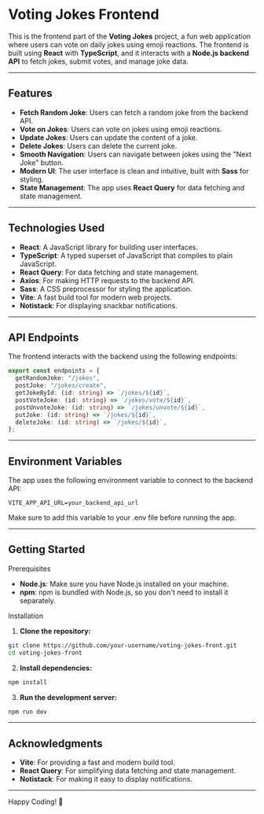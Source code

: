 # Voting Jokes Frontend

This is the frontend part of the **Voting Jokes** project, a fun web application where users can vote on daily jokes using emoji reactions. The frontend is built using **React** with **TypeScript**, and it interacts with a **Node.js backend API** to fetch jokes, submit votes, and manage joke data.

---

## Features

- **Fetch Random Joke**: Users can fetch a random joke from the backend API.
- **Vote on Jokes**: Users can vote on jokes using emoji reactions.
- **Update Jokes**: Users can update the content of a joke.
- **Delete Jokes**: Users can delete the current joke.
- **Smooth Navigation**: Users can navigate between jokes using the "Next Joke" button.
- **Modern UI**: The user interface is clean and intuitive, built with **Sass** for styling.
- **State Management**: The app uses **React Query** for data fetching and state management.

---

## Technologies Used

- **React**: A JavaScript library for building user interfaces.
- **TypeScript**: A typed superset of JavaScript that compiles to plain JavaScript.
- **React Query**: For data fetching and state management.
- **Axios**: For making HTTP requests to the backend API.
- **Sass**: A CSS preprocessor for styling the application.
- **Vite**: A fast build tool for modern web projects.
- **Notistack**: For displaying snackbar notifications.

---

## API Endpoints

The frontend interacts with the backend using the following endpoints:

```typescript
export const endpoints = {
  getRandomJoke: "/jokes",
  postJoke: "/jokes/create",
  getJokeById: (id: string) => `/jokes/${id}`,
  postVoteJoke: (id: string) => `/jokes/vote/${id}`,
  postUnvoteJoke: (id: string) => `/jokes/unvote/${id}`,
  putJoke: (id: string) => `/jokes/${id}`,
  deleteJoke: (id: string) => `/jokes/${id}`,
};
```

---

## Environment Variables

The app uses the following environment variable to connect to the backend API:

```env
VITE_APP_API_URL=your_backend_api_url
```

Make sure to add this variable to your .env file before running the app.

---

## Getting Started

Prerequisites

- **Node.js**: Make sure you have Node.js installed on your machine.
- **npm**: npm is bundled with Node.js, so you don't need to install it separately.

Installation

1. **Clone the repository:**
```bash
git clone https://github.com/your-username/voting-jokes-front.git
cd voting-jokes-front
```
2. **Install dependencies:**
```bash
npm install
```
3. **Run the development server:**
```bash
npm run dev
```

---

## Acknowledgments
- **Vite**: For providing a fast and modern build tool.
- **React Query**: For simplifying data fetching and state management.
- **Notistack**: For making it easy to display notifications.

---

Happy Coding! 🚀
